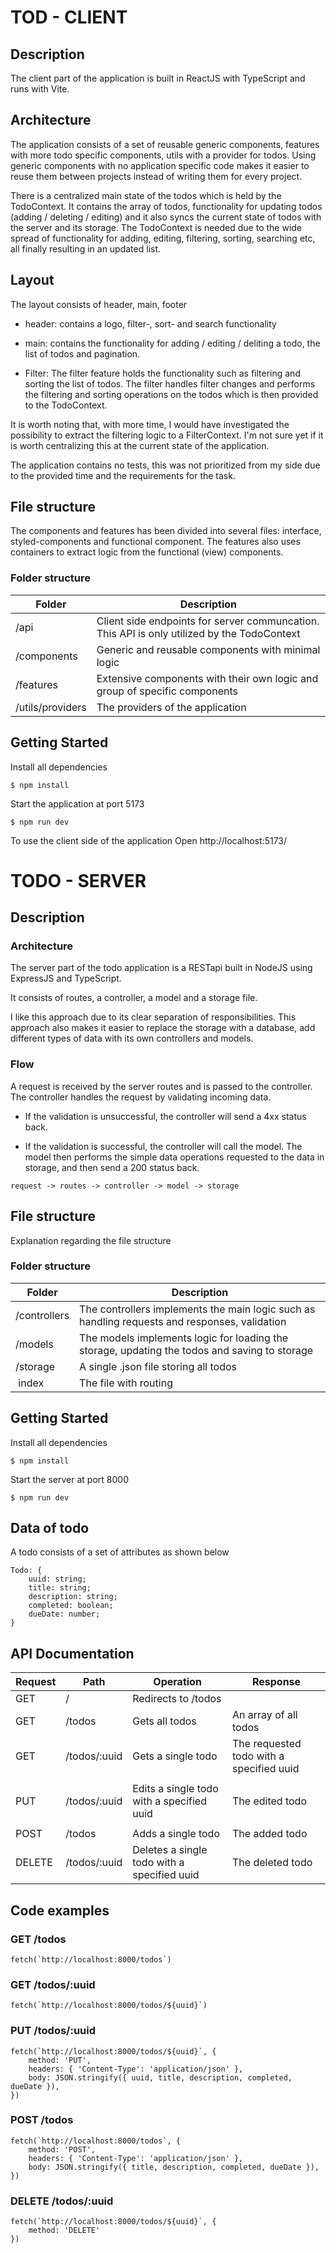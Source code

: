 # TOD - CLIENT

## Description

The client part of the application is built in ReactJS with TypeScript and runs with Vite.

## Architecture

The application consists of a set of reusable generic components, features with more todo specific components, utils with a provider for todos.
Using generic components with no application specific code makes it easier to reuse them between projects instead of writing them for every project.

There is a centralized main state of the todos which is held by the TodoContext. It contains the array of todos, functionality for updating todos (adding / deleting / editing) and it also syncs the current state of todos with the server and its storage. The TodoContext is needed due to the wide spread of functionality for adding, editing, filtering, sorting, searching etc, all finally resulting in an updated list.

## Layout

The layout consists of header, main, footer

- header: contains a logo, filter-, sort- and search functionality
- main: contains the functionality for adding / editing / deliting a todo, the list of todos and pagination.

- Filter: The filter feature holds the functionality such as filtering and sorting the list of todos. The filter handles filter changes and performs the filtering and sorting operations on the todos which is then provided to the TodoContext.

It is worth noting that, with more time, I would have investigated the possibility to extract the filtering logic to a FilterContext. I'm not sure yet if it is worth centralizing this at the current state of the application.

The application contains no tests, this was not prioritized from my side due to the provided time and the requirements for the task.

## File structure

The components and features has been divided into several files: interface, styled-components and functional component.
The features also uses containers to extract logic from the functional (view) components.

### Folder structure

| Folder           | Description                                                                                 |
| ---------------- | ------------------------------------------------------------------------------------------- |
| /api             | Client side endpoints for server communcation. This API is only utilized by the TodoContext |
| /components      | Generic and reusable components with minimal logic                                          |
| /features        | Extensive components with their own logic and group of specific components                  |
| /utils/providers | The providers of the application                                                            |

## Getting Started

Install all dependencies

```
$ npm install
```

Start the application at port 5173

```
$ npm run dev
```

To use the client side of the application
Open http://localhost:5173/

# TODO - SERVER

## Description

### Architecture

The server part of the todo application is a RESTapi built in NodeJS using ExpressJS and TypeScript.

It consists of routes, a controller, a model and a storage file.

I like this approach due to its clear separation of responsibilities.
This approach also makes it easier to replace the storage with a database, add different types of data with its own controllers and models.

### Flow

A request is received by the server routes and is passed to the controller.
The controller handles the request by validating incoming data.

- If the validation is unsuccessful, the controller will send a 4xx status back.

- If the validation is successful, the controller will call the model. The model then performs the simple data operations requested to the data in storage, and then send a 200 status back.

```
request -> routes -> controller -> model -> storage
```

## File structure

Explanation regarding the file structure

### Folder structure

| Folder       | Description                                                                                   |
| ------------ | --------------------------------------------------------------------------------------------- |
| /controllers | The controllers implements the main logic such as handling requests and responses, validation |
| /models      | The models implements logic for loading the storage, updating the todos and saving to storage |
| /storage     | A single .json file storing all todos                                                         |
|  index       | The file with routing                                                                         |

## Getting Started

Install all dependencies

```
$ npm install
```

Start the server at port 8000

```
$ npm run dev
```

## Data of todo

A todo consists of a set of attributes as shown below

```
Todo: {
    uuid: string;
    title: string;
    description: string;
    completed: boolean;
    dueDate: number;
}
```

## API Documentation

| Request | Path         | Operation                                   | Response                                 |
| ------- | ------------ | ------------------------------------------- | ---------------------------------------- |
| GET     | /            | Redirects to /todos                         |                                          |
| GET     | /todos       | Gets all todos                              | An array of all todos                    |
| GET     | /todos/:uuid | Gets a single todo                          | The requested todo with a specified uuid |
|         |              |                                             |                                          |
| PUT     | /todos/:uuid | Edits a single todo with a specified uuid   | The edited todo                          |
|         |              |                                             |                                          |
| POST    | /todos       | Adds a single todo                          | The added todo                           |
| DELETE  | /todos/:uuid | Deletes a single todo with a specified uuid | The deleted todo                         |

## Code examples

### GET /todos

```
fetch(`http://localhost:8000/todos`)
```

### GET /todos/:uuid

```
fetch(`http://localhost:8000/todos/${uuid}`)
```

### PUT /todos/:uuid

```
fetch(`http://localhost:8000/todos/${uuid}`, {
    method: 'PUT',
    headers: { 'Content-Type': 'application/json' },
    body: JSON.stringify({ uuid, title, description, completed, dueDate }),
})
```

### POST /todos

```
fetch(`http://localhost:8000/todos`, {
    method: 'POST',
    headers: { 'Content-Type': 'application/json' },
    body: JSON.stringify({ title, description, completed, dueDate }),
})
```

### DELETE /todos/:uuid

```
fetch(`http://localhost:8000/todos/${uuid}`, {
    method: 'DELETE'
})
```
